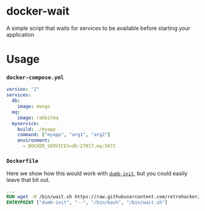 # docker-wait

A simple script that waits for services to be available before starting your application

# Usage

### `docker-compose.yml`

```yml
version: "2"
services:
  db:
    image: mongo
  mq:
    image: rabbitmq
  myservice:
    build: ./myapp
    command: ["myapp", "arg1", "arg2"]
    environment:
      - DOCKER_SERVICES=db:27017,mq:5672
```

### `Dockerfile`

Here we show how this would work with [`dumb-init`](https://github.com/Yelp/dumb-init), but you could easily leave that bit out.

```Dockerfile
...
RUN wget -0 /bin/wait.sh https://raw.githubusercontent.com/retrohacker/docker-wait/master/wait.sh
ENTRYPOINT ["dumb-init", "--", "/bin/bash", "/bin/wait.sh"]
```
